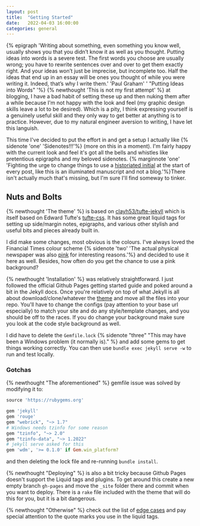 ```yaml
---
layout: post
title:  "Getting Started"
date:   2022-04-03 16:00:00
categories: general
---
```

<!--more-->
{% epigraph 'Writing about something, even something you know well, usually shows you that you didn’t know it as well as you thought. Putting ideas into words is a severe test. The first words you choose are usually wrong; you have to rewrite sentences over and over to get them exactly right. And your ideas won’t just be imprecise, but incomplete too. Half the ideas that end up in an essay will be ones you thought of while you were writing it. Indeed, that’s why I write them.' 'Paul Graham' ' "Putting Ideas into Words" '%}
{% newthought 'This is not my first attempt' %} at blogging, I have a bad habit of setting these up and then nuking them after a while because I'm not happy with the look and feel (my graphic design skills leave a lot to be desired). Which is a pity, I think expressing yourself is a genuinely useful skill and they only way to get better at anything is to practice. However,  due to my natural engineer aversion to writing, I have let this languish. 

This time I've decided to put the effort in and get a setup I actually like {% sidenote 'one' 'Sidenotes!!!'%} (more on this in a moment). I'm fairly happy with the current look and feel it's got all the bells and whistles like pretentious epigraphs and my beloved sidenotes. {% marginnote 'one' 'Fighting the urge to change things to use a [historiated initial](https://en.wikipedia.org/wiki/Historiated_initial) at the start of every post, like this is an illuminated manuscript and not a blog.'%}There isn't actually much that's missing, but I'm sure I'll find someway to tinker.

## Nuts and Bolts

{% newthought 'The theme' %} is based on [clayh53/tufte-jekyll](https://github.com/clayh53/tufte-jekyll) which is itself based on Edward Tufte's [tufte-css](https://github.com/edwardtufte/tufte-css). It has some great liquid tags for setting up side/margin notes, epigraphs, and various other stylish and useful bits and pieces already built in.

I did make some changes, most obvious is the colours. I've always loved the Financial Times colour scheme {% sidenote 'two' 'The actual physical newspaper was also [pink](https://qz.com/462285/why-the-financial-times-is-pink/) for interesting reasons.'%} and decided to use it here as well. Besides, how often do you get the chance to use a pink background?

{% newthought 'Installation' %} was relatively straightforward. I just followed the official Github Pages getting started guide and poked around a bit in the Jekyll docs. Once you're relatively on top of what Jekyll is all about download/clone/whatever the [theme](https://github.com/clayh53/tufte-jekyll) and move all the files into your repo.  You'll have to change the configs (pay attention to your base url especially) to match your site and do any style/template changes, and you should be off to the races. If you do change your background make sure you look at the code style background as well.

I did have to delete the `Gemfile.lock` {% sidenote "three" "This may have been a Windows problem (it normally is)." %} and add some gems to get things working correctly. You can then use `bundle exec jekyll serve -w` to run and test locally.

### Gotchas
{% newthought "The aforementioned" %} gemfile issue was solved by modifying it to:
```ruby
source 'https://rubygems.org'

gem 'jekyll'
gem 'rouge'
gem "webrick", "~> 1.7"
# Windows needs tzinfo for some reason
gem "tzinfo", "~> 2.0"
gem "tzinfo-data", "~> 1.2022"
# jekyll serve asked for this
gem 'wdm', '>= 0.1.0' if Gem.win_platform?
```
and then deleting the lock file and re-running `bundle install`.

{% newthought "Deploying" %} is also a bit tricky because Github Pages doesn't support the Liquid tags and plugins. To get around this create a new empty branch `gh-pages` and move the `_site` folder there and commit when you want to deploy. There is a `rake` file included with the theme that will do this for you, but it is a bit dangerous.

{% newthought "Otherwise" %} check out the list of [edge cases](https://clayh53.github.io/tufte-jekyll/articles/20/Edge-Cases) and pay special attention to the quote marks you use in the liquid tags.